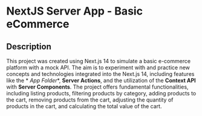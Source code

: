 # NextJS Server App - Basic eCommerce

## Description

This project was created using Next.js 14 to simulate a basic e-commerce platform with a mock API. The aim is to
experiment with and practice new concepts and technologies integrated into the Next.js 14, including features like the *
*App Folder**, **Server Actions**, and the utilization of the **Context API** with **Server Components**. The project
offers fundamental functionalities, including listing products, filtering products by category, adding products to the
cart, removing products from the cart, adjusting the quantity of products in the cart, and calculating the total value
of the cart.
